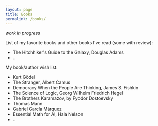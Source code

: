 ```yaml
---
layout: page
title: Books
permalink: /books/
---
```


*work in progress*

List of my favorite books and other books I've read (some with review):

* The Hitchhiker's Guide to the Galaxy, Douglas Adams
* ..

My book/author wish list:

* Kurt Gödel
* The Stranger, Albert Camus
* Democracy When the People Are Thinking, James S. Fishkin
* The Science of Logic, Georg Wilhelm Friedrich Hegel
* The Brothers Karamazov, by Fyodor Dostoevsky
* Thomas Mann
* Gabriel García Márquez
* Essential Math for AI, Hala Nelson
* ..